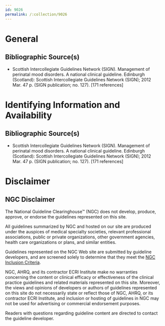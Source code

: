 ```yaml
---
id: 9026
permalink: /:collection/9026
---
```


# General

## Bibliographic Source(s)

- Scottish Intercollegiate Guidelines Network (SIGN). Management of perinatal mood disorders. A national clinical guideline. Edinburgh (Scotland): Scottish Intercollegiate Guidelines Network (SIGN); 2012 Mar. 47 p. (SIGN publication; no. 127). [171 references]

# Identifying Information and Availability

## Bibliographic Source(s)

- Scottish Intercollegiate Guidelines Network (SIGN). Management of perinatal mood disorders. A national clinical guideline. Edinburgh (Scotland): Scottish Intercollegiate Guidelines Network (SIGN); 2012 Mar. 47 p. (SIGN publication; no. 127). [171 references]

# Disclaimer

## NGC Disclaimer

The National Guideline Clearinghouse™ (NGC) does not develop, produce, approve, or endorse the guidelines represented on this site.

All guidelines summarized by NGC and hosted on our site are produced under the auspices of medical specialty societies, relevant professional associations, public or private organizations, other government agencies, health care organizations or plans, and similar entities.

Guidelines represented on the NGC Web site are submitted by guideline developers, and are screened solely to determine that they meet the [NGC Inclusion Criteria](/help-and-about/summaries/inclusion-criteria).

NGC, AHRQ, and its contractor ECRI Institute make no warranties concerning the content or clinical efficacy or effectiveness of the clinical practice guidelines and related materials represented on this site. Moreover, the views and opinions of developers or authors of guidelines represented on this site do not necessarily state or reflect those of NGC, AHRQ, or its contractor ECRI Institute, and inclusion or hosting of guidelines in NGC may not be used for advertising or commercial endorsement purposes.

Readers with questions regarding guideline content are directed to contact the guideline developer.


